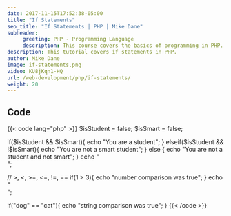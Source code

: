 ```yaml
---
date: 2017-11-15T17:52:38-05:00
title: "If Statements"
seo_title: "If Statements | PHP | Mike Dane"
subheader:
     greeting: PHP - Programming Language
     description: This course covers the basics of programming in PHP. Work your way through the videos and we'll teach you everything you need to know to start your programming journey!
description: This tutorial covers if statements in PHP.
author: Mike Dane
image: if-statements.png
video: KU8jKqn1-HQ
url: /web-development/php/if-statements/
weight: 20
---
```


## Code

{{< code lang="php" >}}
$isStudent = false;
$isSmart = false;

if($isStudent && $isSmart){
     echo "You are a student";
} elseif($isStudent && !$isSmart){
     echo "You are not a smart student";
} else {
     echo "You are not a student and not smart";
}
echo "<br>";

// >, <, >=, <=, !=, ==
if(1 > 3){
     echo "number comparison was true";
}
echo "<br>";

if("dog" == "cat"){
   echo "string comparison was true";
}
{{< /code >}}
